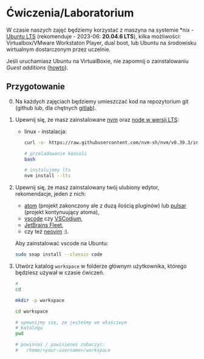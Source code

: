# Ćwiczenia/Laboratorium

W czasie naszych zajęć będziemy korzystać z maszyna na systemie \*nix - [Ubuntu LTS](https://wiki.ubuntu.com/Releases) (rekomenduje - 2023-06: **20.04.6 LTS**), kilka możliwości: Virtualbox/VMware Workstaton Player, dual boot, lub Ubuntu na środowisku wirtualnym dostarczonym przez uczelnie.

Jeśli uruchamiasz Ubuntu na VirtualBoxie, nie zapomnij o zainstalowaniu *Guest additions* ([howto](https://askubuntu.com/questions/22743/how-do-i-install-guest-additions-in-a-virtualbox-vm)).

## Przygotowanie

0. Na każdych zajęciach będziemy umieszczać kod na repozytorium git (github lub, dla chętnych [gitlab](https://gitlab.com/)).

1. Upewnij się, że masz zainstalowane [nvm](https://github.com/nvm-sh/nvm) oraz [node w wersji LTS](https://github.com/nvm-sh/nvm#long-term-support):

   - linux - instalacja:

     ```bash
     curl -o- https://raw.githubusercontent.com/nvm-sh/nvm/v0.39.3/install.sh | bash
     ```

     ```bash
     # przeladowanie konsoli
     bash
     ```

     ```bash
     # instalujemy lts
     nvm install --lts
     ```

2. Upewnij się, że masz zainstalowany twój ulubiony edytor, rekomendacje, jeden z nich:
  
   - [atom](https://snapcraft.io/install/atom/ubuntu) (projekt zakonczony ale z duzą ilością pluginów) lub [pulsar](https://github.com/pulsar-edit/pulsar) (projekt kontynuujący atoma),
   - [vscode](https://code.visualstudio.com/docs/setup/linux#_snap) czy [VSCodium](https://github.com/VSCodium/vscodium),
   - [JetBrains Fleet](https://www.jetbrains.com/fleet/download/#section=linux),
   - czy też [neovim](https://neovim.io/) :).

   Aby zainstalować vscode na Ubuntu:

   ```bash
   sudo snap install --classic code
   ```

4. Utwórz katalog `workspace` w folderze głównym użytkownika, którego będziesz używał w czasie ćwiczeń.

   ```bash
   #
   cd

   mkdir -p workspace

   cd workspace

   # upewnijmy się, że jesteśmy we właściwym
   # katalogu
   pwd

   # powinnaś / powinienes zobaczyc:
   #   /home/<your-username>/workspace
   ```
